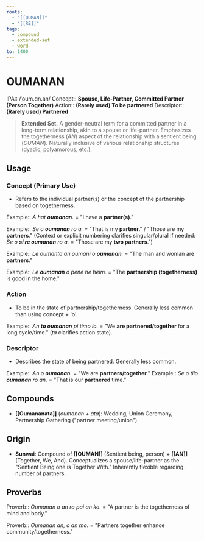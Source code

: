 ```yaml
---
roots:
  - "[[OUMAN]]"
  - "[[RE]]"
tags:
  - compound
  - extended-set
  - word
to: 1400
---
```



# OUMANAN

IPA::				/ˈoum.ɑn.an/
Concept::		**Spouse, Life-Partner, Committed Partner (Person Together)**
Action::		**(Rarely used) To be partnered**
Descriptor::	**(Rarely used) Partnered**

> **Extended Set.** A gender-neutral term for a committed partner in a long-term relationship, akin to a spouse or life-partner. Emphasizes the togetherness (*AN*) aspect of the relationship with a sentient being (*OUMAN*). Naturally inclusive of various relationship structures (dyadic, polyamorous, etc.).

## Usage

### Concept (Primary Use)
*   Refers to the individual partner(s) or the concept of the partnership based on togetherness.

Example::   *A hat **oumanan**.* = "I have a **partner(s)**."

Example::   *Se o **oumanan** ro a.* = "That is my **partner**." / "Those are my **partners**." (Context or explicit numbering clarifies singular/plural if needed: *Se o **si re oumanan** ro a.* = "Those are my **two partners**.")

Example::   *Le oumanta an oumani o **oumanan**.* = "The man and woman are **partners**."

Example::   *Le **oumanan** o pene ne heim.* = "The **partnership (togetherness)** is good in the home."

### Action
*   To be in the state of partnership/togetherness. Generally less common than using concept + 'o'.

Example::   *An **ta oumanan** pi timo lo.* = "We **are partnered/together** for a long cycle/time." (*ta* clarifies action state).

### Descriptor
*   Describes the state of being partnered. Generally less common.

Example::   *An o **oumanan**.* = "We are **partners/together**."
Example::   *Se o tilo **oumanan** ro an.* = "That is our **partnered** time."

## Compounds

*   **[[Oumananata]]** (*oumanan* + *ata*): Wedding, Union Ceremony, Partnership Gathering ("partner meeting/union").

## Origin

*   **Sunwai**: Compound of **[[OUMAN]]** (Sentient being, person) + **[[AN]]** (Together, We, And). Conceptualizes a spouse/life-partner as the "Sentient Being one is Together With." Inherently flexible regarding number of partners.

## Proverbs

Proverb:: *Oumanan o an ro pai an ko.* = "A partner is the togetherness of mind and body."

Proverb:: *Oumanan an, o an mo.* = "Partners together enhance community/togetherness."
